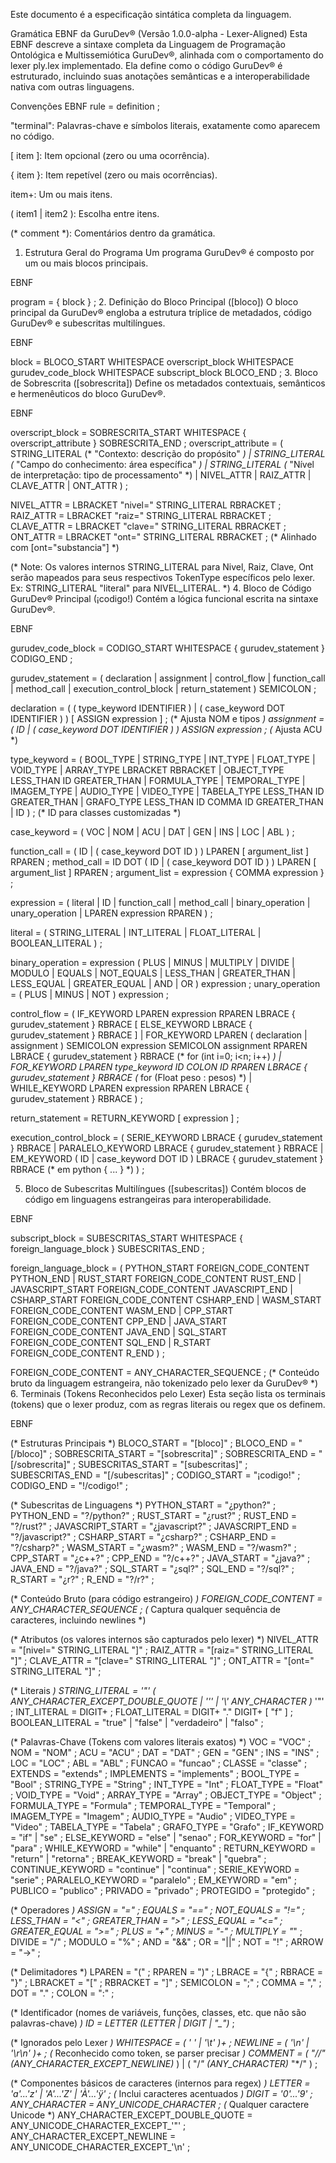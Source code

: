 

Este documento é a especificação sintática completa da linguagem.

Gramática EBNF da GuruDev® (Versão 1.0.0-alpha - Lexer-Aligned)
Esta EBNF descreve a sintaxe completa da Linguagem de Programação Ontológica e Multissemiótica GuruDev®, alinhada com o comportamento do lexer ply.lex implementado. Ela define como o código GuruDev® é estruturado, incluindo suas anotações semânticas e a interoperabilidade nativa com outras linguagens.

Convenções EBNF
rule = definition ;

"terminal": Palavras-chave e símbolos literais, exatamente como aparecem no código.

[ item ]: Item opcional (zero ou uma ocorrência).

{ item }: Item repetível (zero ou mais ocorrências).

item+: Um ou mais itens.

( item1 | item2 ): Escolha entre itens.

(* comment *): Comentários dentro da gramática.

1. Estrutura Geral do Programa
Um programa GuruDev® é composto por um ou mais blocos principais.

EBNF

program = { block } ;
2. Definição do Bloco Principal ([bloco])
O bloco principal da GuruDev® engloba a estrutura tríplice de metadados, código GuruDev® e subescritas multilíngues.

EBNF

block = BLOCO_START WHITESPACE overscript_block WHITESPACE gurudev_code_block WHITESPACE subscript_block BLOCO_END ;
3. Bloco de Sobrescrita ([sobrescrita])
Define os metadados contextuais, semânticos e hermenêuticos do bloco GuruDev®.

EBNF

overscript_block = SOBRESCRITA_START WHITESPACE { overscript_attribute } SOBRESCRITA_END ;
overscript_attribute = ( STRING_LITERAL (* "Contexto: descrição do propósito" *)
                       | STRING_LITERAL (* "Campo do conhecimento: área específica" *)
                       | STRING_LITERAL (* "Nível de interpretação: tipo de processamento" *)
                       | NIVEL_ATTR
                       | RAIZ_ATTR
                       | CLAVE_ATTR
                       | ONT_ATTR
                       ) ;

NIVEL_ATTR = LBRACKET "nivel=" STRING_LITERAL RBRACKET ;
RAIZ_ATTR = LBRACKET "raiz=" STRING_LITERAL RBRACKET ;
CLAVE_ATTR = LBRACKET "clave=" STRING_LITERAL RBRACKET ;
ONT_ATTR = LBRACKET "ont=" STRING_LITERAL RBRACKET ; (* Alinhado com [ont="substancia"] *)

(* Note: Os valores internos STRING_LITERAL para Nivel, Raiz, Clave, Ont serão
   mapeados para seus respectivos TokenType específicos pelo lexer.
   Ex: STRING_LITERAL "literal" para NIVEL_LITERAL. *)
4. Bloco de Código GuruDev® Principal (¡codigo!)
Contém a lógica funcional escrita na sintaxe GuruDev®.

EBNF

gurudev_code_block = CODIGO_START WHITESPACE { gurudev_statement } CODIGO_END ;

gurudev_statement = ( declaration
                    | assignment
                    | control_flow
                    | function_call
                    | method_call
                    | execution_control_block
                    | return_statement
                    ) SEMICOLON ;

declaration = ( ( type_keyword IDENTIFIER ) | ( case_keyword DOT IDENTIFIER ) ) [ ASSIGN expression ] ; (* Ajusta NOM e tipos *)
assignment = ( ID | ( case_keyword DOT IDENTIFIER ) ) ASSIGN expression ; (* Ajusta ACU *)

type_keyword = ( BOOL_TYPE | STRING_TYPE | INT_TYPE | FLOAT_TYPE | VOID_TYPE
               | ARRAY_TYPE LBRACKET RBRACKET
               | OBJECT_TYPE LESS_THAN ID GREATER_THAN
               | FORMULA_TYPE | TEMPORAL_TYPE | IMAGEM_TYPE | AUDIO_TYPE | VIDEO_TYPE
               | TABELA_TYPE LESS_THAN ID GREATER_THAN
               | GRAFO_TYPE LESS_THAN ID COMMA ID GREATER_THAN
               | ID ) ; (* ID para classes customizadas *)

case_keyword = ( VOC | NOM | ACU | DAT | GEN | INS | LOC | ABL ) ;

function_call = ( ID | ( case_keyword DOT ID ) ) LPAREN [ argument_list ] RPAREN ;
method_call = ID DOT ( ID | ( case_keyword DOT ID ) ) LPAREN [ argument_list ] RPAREN ;
argument_list = expression { COMMA expression } ;

expression = ( literal
             | ID
             | function_call
             | method_call
             | binary_operation
             | unary_operation
             | LPAREN expression RPAREN
             ) ;

literal = ( STRING_LITERAL | INT_LITERAL | FLOAT_LITERAL | BOOLEAN_LITERAL ) ;

binary_operation = expression ( PLUS | MINUS | MULTIPLY | DIVIDE | MODULO
                              | EQUALS | NOT_EQUALS | LESS_THAN | GREATER_THAN
                              | LESS_EQUAL | GREATER_EQUAL | AND | OR ) expression ;
unary_operation = ( PLUS | MINUS | NOT ) expression ;

control_flow = ( IF_KEYWORD LPAREN expression RPAREN LBRACE { gurudev_statement } RBRACE [ ELSE_KEYWORD LBRACE { gurudev_statement } RBRACE ]
               | FOR_KEYWORD LPAREN ( declaration | assignment ) SEMICOLON expression SEMICOLON assignment RPAREN LBRACE { gurudev_statement } RBRACE (* for (int i=0; i<n; i++) *)
               | FOR_KEYWORD LPAREN type_keyword ID COLON ID RPAREN LBRACE { gurudev_statement } RBRACE (* for (Float peso : pesos) *)
               | WHILE_KEYWORD LPAREN expression RPAREN LBRACE { gurudev_statement } RBRACE
               ) ;

return_statement = RETURN_KEYWORD [ expression ] ;

execution_control_block = ( SERIE_KEYWORD LBRACE { gurudev_statement } RBRACE
                          | PARALELO_KEYWORD LBRACE { gurudev_statement } RBRACE
                          | EM_KEYWORD ( ID | case_keyword DOT ID ) LBRACE { gurudev_statement } RBRACE (* em python { ... } *)
                          ) ;

5. Bloco de Subescritas Multilíngues ([subescritas])
Contém blocos de código em linguagens estrangeiras para interoperabilidade.

EBNF

subscript_block = SUBESCRITAS_START WHITESPACE { foreign_language_block } SUBESCRITAS_END ;

foreign_language_block = ( PYTHON_START FOREIGN_CODE_CONTENT PYTHON_END
                         | RUST_START FOREIGN_CODE_CONTENT RUST_END
                         | JAVASCRIPT_START FOREIGN_CODE_CONTENT JAVASCRIPT_END
                         | CSHARP_START FOREIGN_CODE_CONTENT CSHARP_END
                         | WASM_START FOREIGN_CODE_CONTENT WASM_END
                         | CPP_START FOREIGN_CODE_CONTENT CPP_END
                         | JAVA_START FOREIGN_CODE_CONTENT JAVA_END
                         | SQL_START FOREIGN_CODE_CONTENT SQL_END
                         | R_START FOREIGN_CODE_CONTENT R_END
                         ) ;

FOREIGN_CODE_CONTENT = ANY_CHARACTER_SEQUENCE ; (* Conteúdo bruto da linguagem estrangeira, não tokenizado pelo lexer da GuruDev® *)
6. Terminais (Tokens Reconhecidos pelo Lexer)
Esta seção lista os terminais (tokens) que o lexer produz, com as regras literais ou regex que os definem.

EBNF

(* Estruturas Principais *)
BLOCO_START = "[bloco]" ;
BLOCO_END = "[/bloco]" ;
SOBRESCRITA_START = "[sobrescrita]" ;
SOBRESCRITA_END = "[/sobrescrita]" ;
SUBESCRITAS_START = "[subescritas]" ;
SUBESCRITAS_END = "[/subescritas]" ;
CODIGO_START = "¡codigo!" ;
CODIGO_END = "!/codigo!" ;

(* Subescritas de Linguagens *)
PYTHON_START = "¿python?" ;
PYTHON_END = "?/python?" ;
RUST_START = "¿rust?" ;
RUST_END = "?/rust?" ;
JAVASCRIPT_START = "¿javascript?" ;
JAVASCRIPT_END = "?/javascript?" ;
CSHARP_START = "¿csharp?" ;
CSHARP_END = "?/csharp?" ;
WASM_START = "¿wasm?" ;
WASM_END = "?/wasm?" ;
CPP_START = "¿c++?" ;
CPP_END = "?/c++?" ;
JAVA_START = "¿java?" ;
JAVA_END = "?/java?" ;
SQL_START = "¿sql?" ;
SQL_END = "?/sql?" ;
R_START = "¿r?" ;
R_END = "?/r?" ;

(* Conteúdo Bruto (para código estrangeiro) *)
FOREIGN_CODE_CONTENT = ANY_CHARACTER_SEQUENCE ; (* Captura qualquer sequência de caracteres, incluindo newlines *)

(* Atributos (os valores internos são capturados pelo lexer) *)
NIVEL_ATTR = "[nivel=" STRING_LITERAL "]" ;
RAIZ_ATTR = "[raiz=" STRING_LITERAL "]" ;
CLAVE_ATTR = "[clave=" STRING_LITERAL "]" ;
ONT_ATTR = "[ont=" STRING_LITERAL "]" ;

(* Literais *)
STRING_LITERAL = '"' ( ANY_CHARACTER_EXCEPT_DOUBLE_QUOTE | '\'\' | '\\' ANY_CHARACTER )* '"' ;
INT_LITERAL = DIGIT+ ;
FLOAT_LITERAL = DIGIT+ "." DIGIT+ [ "f" ] ;
BOOLEAN_LITERAL = "true" | "false" | "verdadeiro" | "falso" ;

(* Palavras-Chave (Tokens com valores literais exatos) *)
VOC = "VOC" ; NOM = "NOM" ; ACU = "ACU" ; DAT = "DAT" ;
GEN = "GEN" ; INS = "INS" ; LOC = "LOC" ; ABL = "ABL" ;
FUNCAO = "funcao" ; CLASSE = "classe" ; EXTENDS = "extends" ; IMPLEMENTS = "implements" ;
BOOL_TYPE = "Bool" ; STRING_TYPE = "String" ; INT_TYPE = "Int" ; FLOAT_TYPE = "Float" ;
VOID_TYPE = "Void" ; ARRAY_TYPE = "Array" ; OBJECT_TYPE = "Object" ; FORMULA_TYPE = "Formula" ;
TEMPORAL_TYPE = "Temporal" ; IMAGEM_TYPE = "Imagem" ; AUDIO_TYPE = "Audio" ;
VIDEO_TYPE = "Video" ; TABELA_TYPE = "Tabela" ; GRAFO_TYPE = "Grafo" ;
IF_KEYWORD = "if" | "se" ; ELSE_KEYWORD = "else" | "senao" ;
FOR_KEYWORD = "for" | "para" ; WHILE_KEYWORD = "while" | "enquanto" ;
RETURN_KEYWORD = "return" | "retorna" ; BREAK_KEYWORD = "break" | "quebra" ;
CONTINUE_KEYWORD = "continue" | "continua" ;
SERIE_KEYWORD = "serie" ; PARALELO_KEYWORD = "paralelo" ; EM_KEYWORD = "em" ;
PUBLICO = "publico" ; PRIVADO = "privado" ; PROTEGIDO = "protegido" ;

(* Operadores *)
ASSIGN = "=" ; EQUALS = "==" ; NOT_EQUALS = "!=" ;
LESS_THAN = "<" ; GREATER_THAN = ">" ; LESS_EQUAL = "<=" ; GREATER_EQUAL = ">=" ;
PLUS = "+" ; MINUS = "-" ; MULTIPLY = "*" ; DIVIDE = "/" ; MODULO = "%" ;
AND = "&&" ; OR = "||" ; NOT = "!" ; ARROW = "->" ;

(* Delimitadores *)
LPAREN = "(" ; RPAREN = ")" ; LBRACE = "{" ; RBRACE = "}" ;
LBRACKET = "[" ; RBRACKET = "]" ; SEMICOLON = ";" ; COMMA = "," ;
DOT = "." ; COLON = ":" ;

(* Identificador (nomes de variáveis, funções, classes, etc. que não são palavras-chave) *)
ID = LETTER (LETTER | DIGIT | "_")* ;

(* Ignorados pelo Lexer *)
WHITESPACE = ( ' ' | '\t' )+ ;
NEWLINE = ( '\n' | '\r\n' )+ ; (* Reconhecido como token, se parser precisar *)
COMMENT = ( "//" (ANY_CHARACTER_EXCEPT_NEWLINE)* ) | ( "/*" (ANY_CHARACTER)* "*/" ) ;

(* Componentes básicos de caracteres (internos para regex) *)
LETTER = 'a'...'z' | 'A'...'Z' | 'À'...'ÿ' ; (* Inclui caracteres acentuados *)
DIGIT = '0'...'9' ;
ANY_CHARACTER = ANY_UNICODE_CHARACTER ; (* Qualquer caractere Unicode *)
ANY_CHARACTER_EXCEPT_DOUBLE_QUOTE = ANY_UNICODE_CHARACTER_EXCEPT_'"' ;
ANY_CHARACTER_EXCEPT_NEWLINE = ANY_UNICODE_CHARACTER_EXCEPT_'\n' ;
